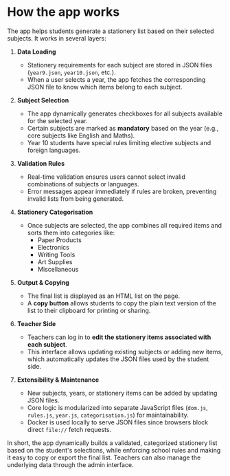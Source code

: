 # How the app works

The app helps students generate a stationery list based on their selected subjects. It works in several layers:

1. **Data Loading**  
   - Stationery requirements for each subject are stored in JSON files (`year9.json`, `year10.json`, etc.).  
   - When a user selects a year, the app fetches the corresponding JSON file to know which items belong to each subject.

2. **Subject Selection**  
   - The app dynamically generates checkboxes for all subjects available for the selected year.  
   - Certain subjects are marked as **mandatory** based on the year (e.g., core subjects like English and Maths).  
   - Year 10 students have special rules limiting elective subjects and foreign languages.

3. **Validation Rules**  
   - Real-time validation ensures users cannot select invalid combinations of subjects or languages.  
   - Error messages appear immediately if rules are broken, preventing invalid lists from being generated.

4. **Stationery Categorisation**  
   - Once subjects are selected, the app combines all required items and sorts them into categories like:
     - Paper Products  
     - Electronics  
     - Writing Tools  
     - Art Supplies  
     - Miscellaneous  

5. **Output & Copying**  
   - The final list is displayed as an HTML list on the page.  
   - A **copy button** allows students to copy the plain text version of the list to their clipboard for printing or sharing.

6. **Teacher Side**  
   - Teachers can log in to **edit the stationery items associated with each subject**.  
   - This interface allows updating existing subjects or adding new items, which automatically updates the JSON files used by the student side.

7. **Extensibility & Maintenance**  
   - New subjects, years, or stationery items can be added by updating JSON files.  
   - Core logic is modularized into separate JavaScript files (`dom.js`, `rules.js`, `year.js`, `categorisation.js`) for maintainability.  
   - Docker is used locally to serve JSON files since browsers block direct `file://` fetch requests.

In short, the app dynamically builds a validated, categorized stationery list based on the student's selections, while enforcing school rules and making it easy to copy or export the final list. Teachers can also manage the underlying data through the admin interface.
